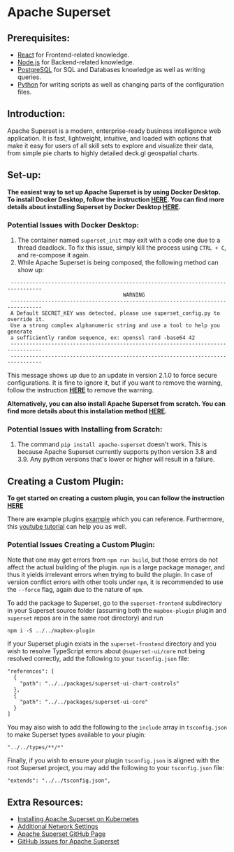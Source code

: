 # Apache Superset

## Prerequisites:
* [React](https://react.dev/) for Frontend-related knowledge.
* [Node.js](https://nodejs.org/en/about) for Backend-related knowledge.
* [PostgreSQL](https://www.postgresql.org/) for SQL and Databases knowledge as well as writing queries.
* [Python](https://www.python.org/) for writing scripts as well as changing parts of the configuration files.

## Introduction:

Apache Superset is a modern, enterprise-ready business intelligence web application. It is fast, lightweight, intuitive, and loaded with options that make it easy for users of all skill sets to explore and visualize their data, from simple pie charts to highly detailed deck.gl geospatial charts.

## Set-up:

**The easiest way to set up Apache Superset is by using Docker Desktop. To install Docker Desktop, follow the instruction [HERE](https://www.docker.com/products/docker-desktop/). You can find more details about installing Superset by Docker Desktop [HERE](https://superset.apache.org/docs/installation/installing-superset-using-docker-compose).**

### Potential Issues with Docker Desktop:

1. The container named `superset_init` may exit with a code one due to a thread deadlock. To fix this issue, simply kill the process using `CTRL + C`, and re-compose it again.
2. While Apache Superset is being composed, the following method can show up:
```
 --------------------------------------------------------------------------------
                                     WARNING
 --------------------------------------------------------------------------------
 A Default SECRET_KEY was detected, please use superset_config.py to override it.
 Use a strong complex alphanumeric string and use a tool to help you generate 
 a sufficiently random sequence, ex: openssl rand -base64 42
 --------------------------------------------------------------------------------
 --------------------------------------------------------------------------------
```
This message shows up due to an update in version 2.1.0 to force secure configurations. It is fine to ignore it, but if you want to remove the warning, follow the instruction **[HERE](https://superset.apache.org/docs/installation/configuring-superset/)** to remove the warning.


**Alternatively, you can also install Apache Superset from scratch. You can find more details about this installation method [HERE](https://superset.apache.org/docs/installation/installing-superset-from-scratch).**

### Potential Issues with Installing from Scratch:

1. The command `pip install apache-superset` doesn't work. This is because Apache Superset currently supports python version 3.8 and 3.9. Any python versions that's lower or higher will result in a failure.

## Creating a Custom Plugin:

**To get started on creating a custom plugin, you can follow the instruction [HERE](https://superset.apache.org/docs/contributing/creating-viz-plugins/)**

There are example plugins [example](https://github.com/preset-io/superset-plugin-chart-liquid) which you can reference. Furthermore, this [youtube tutorial](https://www.youtube.com/watch?v=LDHFY9xTzls) can help you as well.

### Potential Issues Creating a Custom Plugin:

Note that one may get errors from `npm run build`, but those errors do not affect the actual building of the plugin. `npm` is a large package manager, and thus it yields irrelevant errors when trying to build the plugin. In case of version conflict errors with other tools under `npm`, it is recommended to use the `--force` flag, again due to the nature of `npm`.

To add the package to Superset, go to the `superset-frontend` subdirectory in your Superset source folder (assuming both the `mapbox-plugin` plugin and `superset` repos are in the same root directory) and run
```
npm i -S ../../mapbox-plugin
```

If your Superset plugin exists in the `superset-frontend` directory and you wish to resolve TypeScript errors about `@superset-ui/core` not being resolved correctly, add the following to your `tsconfig.json` file:

```
"references": [
  {
    "path": "../../packages/superset-ui-chart-controls"
  },
  {
    "path": "../../packages/superset-ui-core"
  }
]
```

You may also wish to add the following to the `include` array in `tsconfig.json` to make Superset types available to your plugin:

```
"../../types/**/*"
```

Finally, if you wish to ensure your plugin `tsconfig.json` is aligned with the root Superset project, you may add the following to your `tsconfig.json` file:

```
"extends": "../../tsconfig.json",
```

## Extra Resources:

* [Installing Apache Superset on Kubernetes](https://superset.apache.org/docs/installation/running-on-kubernetes)
* [Additional Network Settings](https://superset.apache.org/docs/installation/networking-settings)
* [Apache Superset GitHub Page](https://github.com/apache/superset/)
* [GitHub Issues for Apache Superset](https://github.com/apache/superset/issues)
